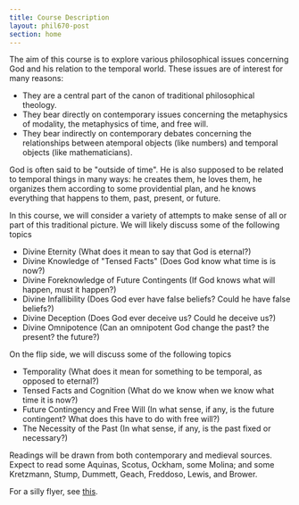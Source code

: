 ```yaml
---
title: Course Description
layout: phil670-post
section: home
---
```


The aim of this course is to explore various philosophical issues concerning God and his relation to the temporal world. These issues are of interest for many reasons:

+  They are a central part of the canon of traditional philosophical theology.
+  They bear directly on contemporary issues concerning the metaphysics of modality, the metaphysics of time, and free will.
+  They bear indirectly on contemporary debates concerning the relationships between atemporal objects (like numbers) and temporal objects (like mathematicians).

God is often said to be "outside of time". He is also supposed to be related to temporal things in many ways: he creates them, he loves them, he organizes them according to some providential plan, and he knows everything that happens to them, past, present, or future.

In this course, we will consider a variety of attempts to make sense of all or part of this traditional picture. We will likely discuss some of the following topics

+	Divine Eternity (What does it mean to say that God is eternal?)
+   Divine Knowledge of "Tensed Facts" (Does God know what time is is now?)
+	Divine Foreknowledge of Future Contingents (If God knows what will happen, must it happen?)
+   Divine Infallibility (Does God ever have false beliefs? Could he have false beliefs?)
+   Divine Deception (Does God ever deceive us? Could he deceive us?)
+   Divine Omnipotence (Can an omnipotent God change the past? the present? the future?)

On the flip side, we will discuss some of the following topics

+   Temporality (What does it mean for something to be temporal, as opposed to eternal?)
+   Tensed Facts and Cognition (What do we know when we know what time it is now?)
+   Future Contingency and Free Will (In what sense, if any, is the future contingent? What does this have to do with free will?)
+   The Necessity of the Past (In what sense, if any, is the past fixed or necessary?)

Readings will be drawn from both contemporary and medieval sources. Expect to read some Aquinas, Scotus, Ockham, some Molina; and some Kretzmann, Stump, Dummett, Geach, Freddoso, Lewis, and Brower.

For a silly flyer, see [this](/670f2010/670flyer.pdf).